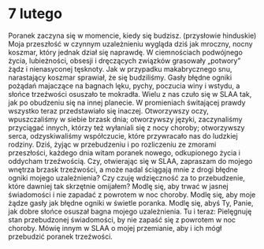 
# 7 lutego

Poranek zaczyna się w momencie, kiedy się budzisz.
(przysłowie hinduskie)
 Moja przeszłość w czynnym uzależnieniu wygląda dziś jak mroczny, nocny koszmar, który jednak dział się naprawdę.
W ciemnościach podwójnego życia, lubieżności, obsesji i dręczących związków grasowały „potwory” żądz i nienasyconej tęsknoty. Jak w przypadku makabrycznego snu, narastający koszmar sprawiał, że się budziliśmy. Gasły błędne ogniki pożądań majaczące na bagnach lęku, pychy, poczucia winy i wstydu, a słońce trzeźwości osuszało te mokradła. Wielu z nas czuło się w SLAA tak, jak po obudzeniu się na innej planecie. W promieniach świtającej prawdy wszystko teraz przedstawiało się inaczej. Otworzywszy oczy, wpuszczaliśmy w siebie brzask dnia; otworzywszy języki, zaczynaliśmy przyciągać innych, którzy też wyłaniali się z nocy choroby; otworzywszy serca, odzyskiwaliśmy współczucie, które przywracało nas do ludzkiej rodziny. Dziś, żyjąc w przebudzeniu i po rozliczeniu ze zmorami przeszłości, każdego dnia witam poranek nowego, odkupionego życia i oddycham trzeźwością.
 Czy, otwierając się w SLAA, zapraszam do mojego wnętrza brzask trzeźwości, a może nadal ściągają mnie z drogi błędne ogniki mojego uzależnienia? Czy czuję wdzięczność za to przebudzenie, które dawniej tak skrzętnie omijałem?
 Modlę się, aby trwać w jasnej świadomości i nie zapadać z powrotem w noc choroby. Modlę się, aby moje żądze gasły jak błędne ogniki w świetle poranka. Modlę się, abyś Ty, Panie, jak dobre słońce osuszał bagna mojego uzależnienia.
 Tu i teraz: Pielęgnuję stan przebudzonej świadomości, by nie zapaść się z powrotem w noc choroby. Mówię innym w SLAA o mojej przemianie, aby i ich mógł przebudzić poranek trzeźwości.
